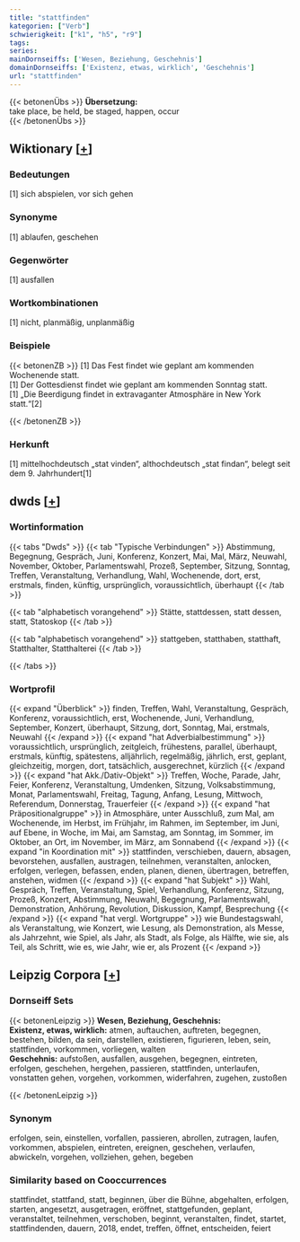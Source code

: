 ```yaml
---
title: "stattfinden"
kategorien: ["Verb"]
schwierigkeit: ["k1", "h5", "r9"]
tags:
series:
mainDornseiffs: ['Wesen, Beziehung, Geschehnis']
domainDornseiffs: ['Existenz, etwas, wirklich', 'Geschehnis']
url: "stattfinden"
---
```


{{< betonenÜbs >}}
**Übersetzung:**  
take place, be held, be staged, happen, occur  
{{< /betonenÜbs >}}

## Wiktionary [[+](https://de.wiktionary.org/wiki/stattfinden)]

### Bedeutungen
[1] sich abspielen, vor sich gehen  

### Synonyme
[1] ablaufen, geschehen  

### Gegenwörter
[1] ausfallen  

### Wortkombinationen
[1] nicht, planmäßig, unplanmäßig  

### Beispiele
{{< betonenZB >}}
[1] Das Fest findet wie geplant am kommenden Wochenende statt.  
[1] Der Gottesdienst findet wie geplant am kommenden Sonntag statt.  
[1] „Die Beerdigung findet in extravaganter Atmosphäre in New York statt.“[2]  

{{< /betonenZB >}}
### Herkunft
[1] mittelhochdeutsch „stat vinden“, althochdeutsch „stat findan“, belegt seit dem 9. Jahrhundert[1]  



## dwds [[+](https://www.dwds.de/wb/stattfinden)]

### Wortinformation
{{< tabs "Dwds" >}}
{{< tab "Typische Verbindungen" >}}
Abstimmung, Begegnung, Gespräch, Juni, Konferenz, Konzert, Mai, Mal, März, Neuwahl, November, Oktober, Parlamentswahl, Prozeß, September, Sitzung, Sonntag, Treffen, Veranstaltung, Verhandlung, Wahl, Wochenende, dort, erst, erstmals, finden, künftig, ursprünglich, voraussichtlich, überhaupt
{{< /tab >}}

{{< tab "alphabetisch vorangehend" >}}
Stätte, stattdessen, statt dessen, statt, Statoskop
{{< /tab >}}

{{< tab "alphabetisch vorangehend" >}}
stattgeben, statthaben, statthaft, Statthalter, Statthalterei
{{< /tab >}}

{{< /tabs >}}

### Wortprofil
{{< expand "Überblick" >}} finden, Treffen, Wahl, Veranstaltung, Gespräch, Konferenz, voraussichtlich, erst, Wochenende, Juni, Verhandlung, September, Konzert, überhaupt, Sitzung, dort, Sonntag, Mai, erstmals, Neuwahl {{< /expand >}}
{{< expand "hat Adverbialbestimmung" >}} voraussichtlich, ursprünglich, zeitgleich, frühestens, parallel, überhaupt, erstmals, künftig, spätestens, alljährlich, regelmäßig, jährlich, erst, geplant, gleichzeitig, morgen, dort, tatsächlich, ausgerechnet, kürzlich {{< /expand >}}
{{< expand "hat Akk./Dativ-Objekt" >}} Treffen, Woche, Parade, Jahr, Feier, Konferenz, Veranstaltung, Umdenken, Sitzung, Volksabstimmung, Monat, Parlamentswahl, Freitag, Tagung, Anfang, Lesung, Mittwoch, Referendum, Donnerstag, Trauerfeier {{< /expand >}}
{{< expand "hat Präpositionalgruppe" >}} in Atmosphäre, unter Ausschluß, zum Mal, am Wochenende, im Herbst, im Frühjahr, im Rahmen, im September, im Juni, auf Ebene, in Woche, im Mai, am Samstag, am Sonntag, im Sommer, im Oktober, an Ort, im November, im März, am Sonnabend {{< /expand >}}
{{< expand "in Koordination mit" >}} stattfinden, verschieben, dauern, absagen, bevorstehen, ausfallen, austragen, teilnehmen, veranstalten, anlocken, erfolgen, verlegen, befassen, enden, planen, dienen, übertragen, betreffen, anstehen, widmen {{< /expand >}}
{{< expand "hat Subjekt" >}} Wahl, Gespräch, Treffen, Veranstaltung, Spiel, Verhandlung, Konferenz, Sitzung, Prozeß, Konzert, Abstimmung, Neuwahl, Begegnung, Parlamentswahl, Demonstration, Anhörung, Revolution, Diskussion, Kampf, Besprechung {{< /expand >}}
{{< expand "hat vergl. Wortgruppe" >}} wie Bundestagswahl, als Veranstaltung, wie Konzert, wie Lesung, als Demonstration, als Messe, als Jahrzehnt, wie Spiel, als Jahr, als Stadt, als Folge, als Hälfte, wie sie, als Teil, als Schritt, wie es, wie Jahr, wie er, als Prozent {{< /expand >}}

## Leipzig Corpora [[+](https://corpora.uni-leipzig.de/en/res?word=stattfinden&corpusId=deu_newscrawl-public_2018)]

### Dornseiff Sets
{{< betonenLeipzig >}}
**Wesen, Beziehung, Geschehnis:**  
**Existenz, etwas, wirklich:** atmen, auftauchen, auftreten, begegnen, bestehen, bilden, da sein, darstellen, existieren, figurieren, leben, sein, stattfinden, vorkommen, vorliegen, walten  
**Geschehnis:** aufstoßen, ausfallen, ausgehen, begegnen, eintreten, erfolgen, geschehen, hergehen, passieren, stattfinden, unterlaufen, vonstatten gehen, vorgehen, vorkommen, widerfahren, zugehen, zustoßen  

{{< /betonenLeipzig >}}

### Synonym
erfolgen, sein, einstellen, vorfallen, passieren, abrollen, zutragen, laufen, vorkommen, abspielen, eintreten, ereignen, geschehen, verlaufen, abwickeln, vorgehen, vollziehen, gehen, begeben


### Similarity based on Cooccurrences
stattfindet, stattfand, statt, beginnen, über die Bühne, abgehalten, erfolgen, starten, angesetzt, ausgetragen, eröffnet, stattgefunden, geplant, veranstaltet, teilnehmen, verschoben, beginnt, veranstalten, findet, startet, stattfindenden, dauern, 2018, endet, treffen, öffnet, entscheiden, feiert

